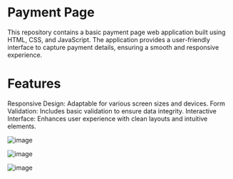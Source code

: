 # Payment Page
This repository contains a basic payment page web application built using HTML, CSS, and JavaScript. The application provides a user-friendly interface to capture payment details, ensuring a smooth and responsive experience.

# Features
Responsive Design: Adaptable for various screen sizes and devices.
Form Validation: Includes basic validation to ensure data integrity.
Interactive Interface: Enhances user experience with clean layouts and intuitive elements.

![image](https://github.com/user-attachments/assets/5278afc0-3f69-4883-9698-a42b4918fe6a)

![image](https://github.com/user-attachments/assets/e3a9ba38-d6e1-4861-b011-3d0cbc50f452)

![image](https://github.com/user-attachments/assets/ef4129e9-457e-4826-9326-21c2a2eb2f46)

